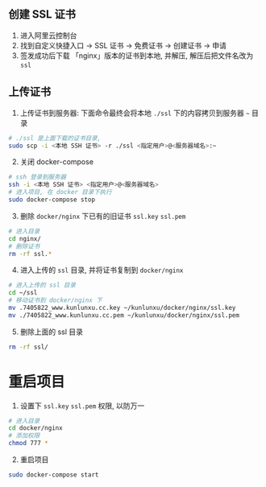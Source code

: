 
## 创建 SSL 证书

1. 进入阿里云控制台
2. 找到自定义快捷入口 -> SSL 证书 -> 免费证书 -> 创建证书 -> 申请
3. 签发成功后下载 「nginx」版本的证书到本地, 并解压, 解压后把文件名改为 `ssl`

## 上传证书

1. 上传证书到服务器: 下面命令最终会将本地 `./ssl` 下的内容拷贝到服务器 `~` 目录

```sh
# ./ssl 是上面下载的证书目录,
sudo scp -i <本地 SSH 证书> -r ./ssl <指定用户>@<服务器域名>:~
```

2. 关闭 docker-compose

```sh
# ssh 登录到服务器
ssh -i <本地 SSH 证书> <指定用户>@<服务器域名>
# 进入项目, 在 docker 目录下执行
sudo docker-compose stop
```

3. 删除 `docker/nginx` 下已有的旧证书 `ssl.key` `ssl.pem`

```sh
# 进入目录
cd nginx/
# 删除证书
rm -rf ssl.*
```

4. 进入上传的 `ssl` 目录, 并将证书复制到 `docker/nginx`

```sh
# 进入上传的 ssl 目录
cd ~/ssl
# 移动证书到 docker/nginx 下
mv .7405822_www.kunlunxu.cc.key ~/kunlunxu/docker/nginx/ssl.key
mv ./7405822_www.kunlunxu.cc.pem ~/kunlunxu/docker/nginx/ssl.pem
```

5. 删除上面的 ssl 目录

```sh
rm -rf ssl/
```

# 重启项目

1. 设置下 `ssl.key` `ssl.pem` 权限, 以防万一

```sh
# 进入目录
cd docker/nginx 
# 添加权限
chmod 777 *
```

2. 重启项目

```sh
sudo docker-compose start
```
